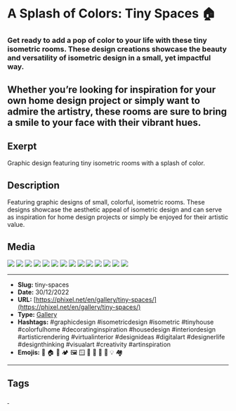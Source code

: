 # A Splash of Colors: Tiny Spaces 🏠
### Get ready to add a pop of color to your life with these tiny isometric rooms. These design creations showcase the beauty and versatility of isometric design in a small, yet impactful way.

Whether you’re looking for inspiration for your own home design project or simply want to admire the artistry, these rooms are sure to bring a smile to your face with their vibrant hues.
------------
## Exerpt
Graphic design featuring tiny isometric rooms with a splash of color.
## Description
Featuring graphic designs of small, colorful, isometric rooms. These designs showcase the aesthetic appeal of isometric design and can serve as inspiration for home design projects or simply be enjoyed for their artistic value.
## Media
<img src="media/67320b85/tiny-space-bathroom.jpg">
<img src="media/60ecf31c/tiny-space-bedroom.jpg">
<img src="media/1287cc89/tiny-space-dining-room.jpg">
<img src="media/62358848/tiny-space-hall.jpg">
<img src="media/59f0ac10/tiny-space-hallway.jpg">
<img src="media/bd082064/tiny-space-kids-bedroom.jpg">
<img src="media/e4dd0a7f/tiny-space-kitchen.jpg">
<img src="media/a6db3a75/tiny-space-laundry.jpg">
<img src="media/30a42884/tiny-space-library.jpg">
<img src="media/8ed7181d/tiny-space-living-room.jpg">
<img src="media/04953aff/tiny-space-lobby.jpg">
<img src="media/f8b39a01/tiny-space-porch.jpg">
<img src="media/f430a76c/tiny-space-storage.jpg">
<img src="media/23a8b87e/tiny-space-study.jpg">

------------
- **Slug:** tiny-spaces
- **Date:** 30/12/2022
- **URL:** [https://phixel.net/en/gallery/tiny-spaces/](https://phixel.net/en/gallery/tiny-spaces/)
- **Type:** [Gallery](#gallery)
- **Hashtags:** #graphicdesign #isometricdesign #isometric #tinyhouse #colorfulhome #decoratinginspiration #housedesign #interiordesign #artisticrendering #virtualinterior #designideas #digitalart #designerlife #designthinking #visualart #creativity #artinspiration
- **Emojis:** 🎨 🏠 🌈 🏕 🖼 🪟 🚪 🚽 🛀 🚿 💡 🏘

------------
## Tags
[ ](# )
